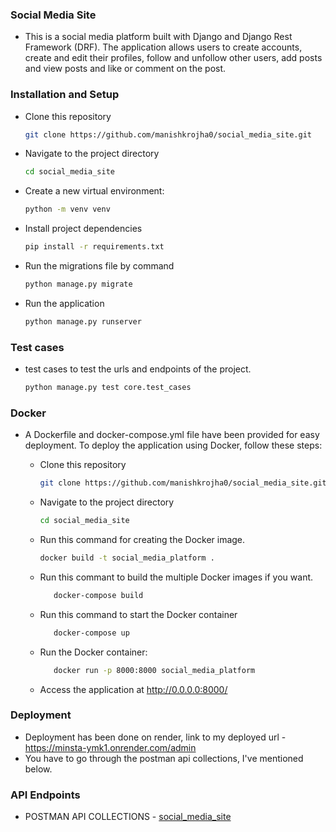 ### Social Media Site

- This is a social media platform built with Django and Django Rest Framework (DRF). The application allows users to create accounts, create and edit their profiles, follow     and unfollow other users, add posts and view posts and like or comment on the post.
### Installation and Setup

- Clone this repository 
   ```bash
   git clone https://github.com/manishkrojha0/social_media_site.git
- Navigate to the project directory
  ```bash 
  cd social_media_site
- Create a new virtual environment:
  ```bash
  python -m venv venv
- Install project dependencies
  ``` bash
  pip install -r requirements.txt
- Run the migrations file by command
  ```bash
  python manage.py migrate
- Run the application
  ```bash
  python manage.py runserver

### Test cases
  - test cases to test the urls and endpoints of the project.
     ```bash 
     python manage.py test core.test_cases

### Docker

- A Dockerfile and docker-compose.yml file have been provided for easy deployment. To deploy the application using Docker, follow these steps:

    - Clone this repository
      ```bash
      git clone https://github.com/manishkrojha0/social_media_site.git
    - Navigate to the project directory
      ```bash
      cd social_media_site
    - Run this command for creating the Docker image.
        ```bash
        docker build -t social_media_platform .
    - Run this commant to build the multiple Docker images if you want.
      ```bash
         docker-compose build       
    - Run this command to start the Docker container
       ```bash
          docker-compose up
    - Run the Docker container:
       ```bash
          docker run -p 8000:8000 social_media_platform
    - Access the application at http://0.0.0.0:8000/

### Deployment
 - Deployment has been done on render, link to my deployed url - https://minsta-ymk1.onrender.com/admin
 - You have to go through the postman api collections, I've mentioned below.

### API Endpoints

- POSTMAN API COLLECTIONS - [social_media_site](https://rb.gy/93ahy)
